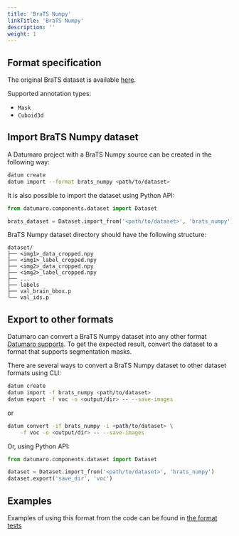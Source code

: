 ```yaml
---
title: 'BraTS Numpy'
linkTitle: 'BraTS Numpy'
description: ''
weight: 1
---
```


## Format specification

The original BraTS dataset is available
[here](https://www.med.upenn.edu/sbia/brats2018/data.html).

Supported annotation types:
- `Mask`
- `Cuboid3d`

## Import BraTS Numpy dataset

A Datumaro project with a BraTS Numpy source can be created
in the following way:

```bash
datum create
datum import --format brats_numpy <path/to/dataset>
```

It is also possible to import the dataset using Python API:

```python
from datumaro.components.dataset import Dataset

brats_dataset = Dataset.import_from('<path/to/dataset>', 'brats_numpy')
```

BraTS Numpy dataset directory should have the following structure:

<!--lint disable fenced-code-flag-->
```
dataset/
├── <img1>_data_cropped.npy
├── <img1>_label_cropped.npy
├── <img2>_data_cropped.npy
├── <img2>_label_cropped.npy
├── ...
├── labels
├── val_brain_bbox.p
└── val_ids.p
```

## Export to other formats

Datumaro can convert a BraTS Numpy dataset into any other format [Datumaro supports](/docs/user-manual/supported_formats/).
To get the expected result, convert the dataset to a format
that supports segmentation masks.

There are several ways to convert a BraTS Numpy dataset to other dataset
formats using CLI:

```bash
datum create
datum import -f brats_numpy <path/to/dataset>
datum export -f voc -o <output/dir> -- --save-images
```
or
``` bash
datum convert -if brats_numpy -i <path/to/dataset> \
    -f voc -o <output/dir> -- --save-images
```

Or, using Python API:

```python
from datumaro.components.dataset import Dataset

dataset = Dataset.import_from('<path/to/dataset>', 'brats_numpy')
dataset.export('save_dir', 'voc')
```

## Examples

Examples of using this format from the code can be found in
[the format tests](https://github.com/openvinotoolkit/datumaro/blob/develop/tests/test_brats_numpy_format.py)
